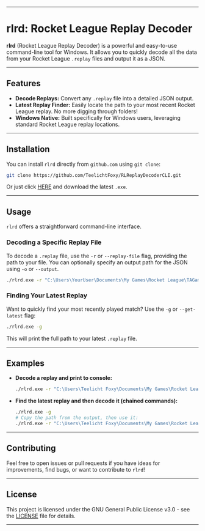 -----

# rlrd: Rocket League Replay Decoder

**rlrd** (Rocket League Replay Decoder) is a powerful and easy-to-use command-line tool for Windows. It allows you to quickly decode all the data from your Rocket League `.replay` files and output it as a JSON.

-----

## Features

  * **Decode Replays:** Convert any `.replay` file into a detailed JSON output.
  * **Latest Replay Finder:** Easily locate the path to your most recent Rocket League replay. No more digging through folders\!
  * **Windows Native:** Built specifically for Windows users, leveraging standard Rocket League replay locations.

-----

## Installation

You can install `rlrd` directly from `github.com` using `git clone`:

```bash
git clone https://github.com/TeelichtFoxy/RLReplayDecoderCLI.git
```

Or just click [HERE](https://github.com/TeelichtFoxy/RLReplayDecoderCLI/releases/tag/rlrd) and download the latest `.exe`.

-----

## Usage

`rlrd` offers a straightforward command-line interface.

### Decoding a Specific Replay File

To decode a `.replay` file, use the `-r` or `--replay-file` flag, providing the path to your file. You can optionally specify an output path for the JSON using `-o` or `--output`.

```bash
./rlrd.exe -r "C:\Users\YourUser\Documents\My Games\Rocket League\TAGame\Demos\SomeAwesomeReplay.replay" -o "output.json"
```

### Finding Your Latest Replay

Want to quickly find your most recently played match? Use the `-g` or `--get-latest` flag:

```bash
./rlrd.exe -g
```

This will print the full path to your latest `.replay` file.

-----

## Examples

  * **Decode a replay and print to console:**

    ```bash
    ./rlrd.exe -r "C:\Users\Teelicht Foxy\Documents\My Games\Rocket League\TAGame\Demos\MyEpicSave.replay"
    ```

  * **Find the latest replay and then decode it (chained commands):**

    ```bash
    ./rlrd.exe -g
    # Copy the path from the output, then use it:
    ./rlrd.exe -r "C:\Users\Teelicht Foxy\Documents\My Games\Rocket League\TAGame\Demos\2025-05-30_22-00-00.replay" -o "latest_match_data.json"
    ```

-----

## Contributing

Feel free to open issues or pull requests if you have ideas for improvements, find bugs, or want to contribute to `rlrd`\!

-----

## License

This project is licensed under the GNU General Public License v3.0 - see the [LICENSE](https://github.com/teelichtfoxy/rlreplaydecodercli/blob/main/LICENSE) file for details.

-----
